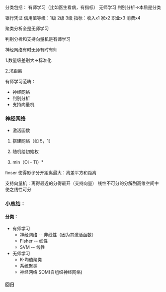 
分类包括：
    有师学习（比如医生看病，有指标）
    无师学习
判别分析->本质是分类

银行凭证  信用值等级：1级 2级 3级  指标：收入x1 家x2 职业x3 消费x4

聚类分析全是无师学习

判别分析和支持向量机是有师学习

神经网络有时无师有时有师


1.数量级差别大->标准化

2.求距离


有师学习范畴：
+ 神经网络
+ 判别分析
+ 支持向量机   


### 神经网络

+ 激活函数

1. 搭建网络（如 5，1）

2. 随机给初始权

3. min（Oi - Ti）²

finser 使得影子分开距离最大：离差平方和距离

支持向量机：离得最近的分得最开（支持向量）
线性不可分的分解到高维空间中使之线性可分

### 小总结：

#### 分类：
+ 有师学习
    - 神经网络 -- 非线性（因为其激活函数）
    - Fisher  -- 线性
    - SVM     -- 线性
+ 无师学习
    - K-均值聚类
    - 系统聚类
    - 神经网络 SOM(自组织神经网络)

#### 回归